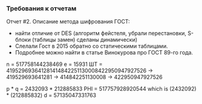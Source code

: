 
### Требования к отчетам

Отчет \#2.
Описание метода шифрования ГОСТ:
- найти отличие от DES (алгоритм фейстеля, убрали перестановки, S-блоки (таблицы замен) сделаны динамически)
- Слелали Гост в 2015 обратно со статическими таблицами.
- Подробнее можно найти в статье Винокурова про ГОСТ 89-го года.

n = 517758144238469
e = 15931
ШТ = 419529693641281414842251130008422950947927526
-> 419529693641281
-> 414842251130008
-> 422950947927526


p * q =  2432093 * 212885833
PHI = 517757928920544 which is (2432092) * (212885832)
d = 57135047331763

